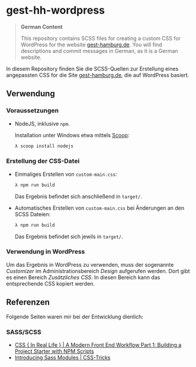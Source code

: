 # gest-hh-wordpress

> **German Content**
>
> This repository contains SCSS files for creating a custom CSS for WordPress
> for the website [gest-hamburg.de](https://gest-hamburg.de/). You will find
> descriptions and commit messages in German, as it is a German website.

In diesem Repository finden Sie die SCSS-Quellen zur Erstellung eines
angepassten CSS for die Site [gest-hamburg.de](https://gest-hamburg.de/),
die auf WordPress basiert.

## Verwendung

### Voraussetzungen

* NodeJS, inklusive `npm`.

    Installation unter Windows etwa mittels [Scoop](https://github.com/lukesampson/scoop):

    ```bash
    λ scoop install nodejs
    ```

### Erstellung der CSS-Datei

* Einmaliges Erstellen von `custom-main.css`:

    ```bash
    λ npm run build
    ```

    Das Ergebnis befindet sich anschließend in `target/`.

* Automatisches Erstellen von `custom-main.css` bei Änderungen an den SCSS Dateien:

    ```bash
    λ npm run build
    ```

    Das Ergebnis befindet sich jewils in `target/`.

### Verwendung in WordPress

Um das Ergebnis in WordPress zu verwenden, muss der sogenannte _Customizer_
im Administrationsbereich _Design_ aufgerufen werden. Dort gibt es einen
Bereich _Zusätzliches CSS_. In diesen Bereich kann das entsprechende CSS
kopiert werden.

## Referenzen

Folgende Seiten waren mir bei der Entwicklung dienlich:

### SASS/SCSS

* [CSS { In Real Life } | A Modern Front End Workflow Part 1: Building a Project Starter with NPM Scripts](https://css-irl.info/a-modern-front-end-workflow-part-1/)
* [Introducing Sass Modules | CSS-Tricks](https://css-tricks.com/introducing-sass-modules/)
